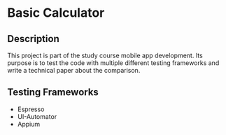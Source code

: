 # Basic Calculator

## Description

This project is part of the study course mobile app development. Its purpose is to test the code with multiple different testing frameworks and write a technical paper about the comparison.

## Testing Frameworks

* Espresso
* UI-Automator
* Appium